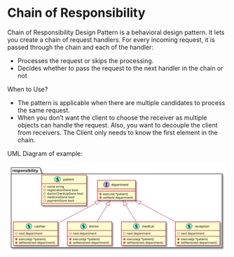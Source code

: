 # Chain of Responsibility

Chain of Responsibility Design Pattern is a behavioral design pattern. It lets you create a chain of request handlers. For every incoming request, it is passed through the chain and each of the handler:

- Processes the request or skips the processing.
- Decides whether to pass the request to the next handler in the chain or not
  
When to Use?
- The pattern is applicable when there are multiple candidates to process the same request.
- When you don’t want the client to choose the receiver as multiple objects can handle the request. Also, you want to decouple the client from receivers. The Client only needs to know the first element in the chain.

UML Diagram of example:

<!-- ![](./../../image/Chain-of-Responsibility-Design-Pattern.jpg) -->
![](../../images/behavioral/chain-of-responsibility/diagram/diagram.svg)